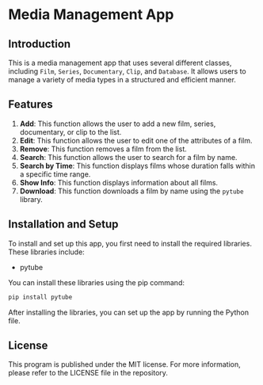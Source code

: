 # Media Management App

## Introduction

This is a media management app that uses several different classes, including `Film`, `Series`, `Documentary`, `Clip`, and `Database`. It allows users to manage a variety of media types in a structured and efficient manner.

## Features

1. **Add**: This function allows the user to add a new film, series, documentary, or clip to the list.
2. **Edit**: This function allows the user to edit one of the attributes of a film.
3. **Remove**: This function removes a film from the list.
4. **Search**: This function allows the user to search for a film by name.
5. **Search by Time**: This function displays films whose duration falls within a specific time range.
6. **Show Info**: This function displays information about all films.
7. **Download**: This function downloads a film by name using the `pytube` library.

## Installation and Setup

To install and set up this app, you first need to install the required libraries. These libraries include:

- pytube

You can install these libraries using the pip command:

```bash
pip install pytube
```

After installing the libraries, you can set up the app by running the Python file.

## License

This program is published under the MIT license. For more information, please refer to the LICENSE file in the repository.
